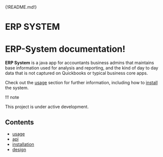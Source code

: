 {!README.md!}

# ERP SYSTEM

ERP-System documentation!
===================================

**ERP System** is a java app for accountants business admins
that maintains base information used for analysis and reporting, and the kind of day to day
data that is not captured on Quickbooks or typical business core apps.

Check out the [usage](usage) section for further information, including
how to [install](installation) the system.

!!! note

This project is under active development.

Contents
--------

 - [usage](usage)
 - [api](api)
 - [installation](installation)
 - [design](design)

